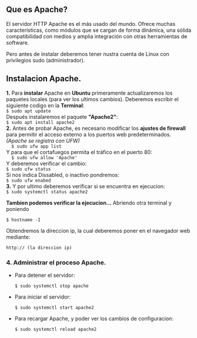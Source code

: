 ## Que es Apache?
El servidor HTTP Apache es el más usado del mundo.
Ofrece muchas características, como módulos que se cargan de forma dinámica, una sólida compatibilidad con medios y amplia integración con otras herramientas de software.

Pero antes de instalar deberemos tener nustra cuenta de Linux con privilegios sudo (administrador).

## Instalacion Apache.
**1.** Para **instalar** Apache en **Ubuntu** primeramente actualizaremos los paquetes locales (para ver los ultimos cambios). Deberemos escribir el siguiente codigo       en la **Terminal**:  
    ```
    $ sudo apt update
    ```  
    Después instalaremos el paquete **"Apache2"**:  
    ```
    $ sudo apt install apache2
    ```  
**2.** Antes de probar Apache, es necesario modificar los **ajustes de firewall** para permitir el acceso externo a los puertos web predeterminados.  
    _(Apache se registra con UFW)_  
    ```  
    $ sudo ufw app list
    ```  
    Y para que el cortafuegos permita el tráfico en el puerto 80:  
    ```  
    $ sudo ufw allow 'Apache'
    ```  
    Y deberemos verificar el cambio:  
    ```
    $ sudo ufw status
    ```  
    Si nos indica Dissabled, o inactivo pondremos:  
    ```
    $ sudo ufw enabed
    ```  
**3.** Y por ultimo deberemos verificar si se encuentra en ejecucion:  
    ```
    $ sudo systemctl status apache2
    ```

**Tambien podemos verificar la ejecucion...** Abriendo otra terminal y poniendo 
```
$ hostname -I
```
Obtendremos la direccion ip, la cual deberemos poner en el navegador web mediante: 
```
http:// (la direccion ip)
```

### 4. Administrar el proceso Apache.
- Para detener el servidor:
    ```
    $ sudo systemctl stop apache
    ```
- Para iniciar el servidor:
    ```
    $ sudo systemctl start apache2
    ```
- Para recargar Apache, y poder ver los cambios de configuracion:
    ```
    $ sudo systemctl reload apache2
    ```
